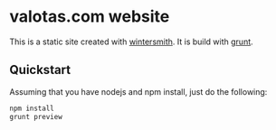# valotas.com website
This is a static site created with [wintersmith](http://wintersmith.io). It is build with [grunt](http://gruntjs.com/).

## Quickstart
Assuming that you have nodejs and npm install, just do the following:

```bash
npm install
grunt preview
```
